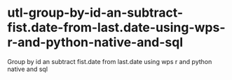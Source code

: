 # utl-group-by-id-an-subtract-fist.date-from-last.date-using-wps-r-and-python-native-and-sql
Group by id an subtract fist.date from last.date using wps r and python native and sql
